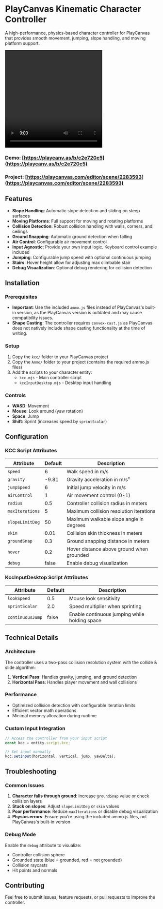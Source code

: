 # PlayCanvas Kinematic Character Controller

A high-performance, physics-based character controller for PlayCanvas that provides smooth movement, jumping, slope handling, and moving platform support.

<video src="media/demo.mp4" width="320" height="320" controls></video>

### Demo: [https://playcanv.as/b/c2e720c5](https://playcanv.as/b/c2e720c5)
### Project: [https://playcanvas.com/editor/scene/2283593](https://playcanvas.com/editor/scene/2283593)


## Features

- **Slope Handling**: Automatic slope detection and sliding on steep surfaces
- **Moving Platforms**: Full support for moving and rotating platforms
- **Collision Detection**: Robust collision handling with walls, corners, and ceilings
- **Ground Snapping**: Automatic ground detection when falling
- **Air Control**: Configurable air movement control
- **Input Agnostic**: Provide your own input logic. Keyboard control example included
- **Jumping**: Configurable jump speed with optional continuous jumping
- **Stairs**: Hover height allow for adjusting max climbable stair
- **Debug Visualization**: Optional debug rendering for collision detection

## Installation

### Prerequisites

- **Important**: Use the included `ammo.js` files instead of PlayCanvas's built-in version, as the PlayCanvas version is outdated and may cause compatibility issues.
- **Shape Casting**: The controller requires `convex-cast.js` as PlayCanvas does not natively include shape casting functionality at the time of writing.

### Setup

1. Copy the `kcc/` folder to your PlayCanvas project
2. Copy the `Ammo/` folder to your project (contains the required ammo.js files)
3. Add the scripts to your character entity:
   - `kcc.mjs` - Main controller script
   - `kccInputDesktop.mjs` - Desktop input handling

### Controls

- **WASD**: Movement
- **Mouse**: Look around (yaw rotation)
- **Space**: Jump
- **Shift**: Sprint (increases speed by `sprintScalar`)

## Configuration

### KCC Script Attributes

| Attribute | Default | Description |
|-----------|---------|-------------|
| `speed` | 6 | Walk speed in m/s |
| `gravity` | -9.81 | Gravity acceleration in m/s² |
| `jumpSpeed` | 6 | Initial jump velocity in m/s |
| `airControl` | 1 | Air movement control (0-1) |
| `radius` | 0.5 | Controller collision radius in meters |
| `maxIterations` | 5 | Maximum collision resolution iterations |
| `slopeLimitDeg` | 50 | Maximum walkable slope angle in degrees |
| `skin` | 0.01 | Collision skin thickness in meters |
| `groundSnap` | 0.3 | Ground snapping distance in meters |
| `hover` | 0.2 | Hover distance above ground when grounded |
| `debug` | false | Enable debug visualization |

### KccInputDesktop Script Attributes

| Attribute | Default | Description |
|-----------|---------|-------------|
| `lookSpeed` | 0.5 | Mouse look sensitivity |
| `sprintScalar` | 2.0 | Speed multiplier when sprinting |
| `continuousJump` | false | Enable continuous jumping while holding space |

## Technical Details

### Architecture

The controller uses a two-pass collision resolution system with the collide & slide algorithm:

1. **Vertical Pass**: Handles gravity, jumping, and ground detection
2. **Horizontal Pass**: Handles player movement and wall collisions

### Performance

- Optimized collision detection with configurable iteration limits
- Efficient vector math operations
- Minimal memory allocation during runtime



### Custom Input Integration

```javascript
// Access the controller from your input script
const kcc = entity.script.kcc;

// Set input manually
kcc.setInput(horizontal, vertical, jump, yawDelta);
```

## Troubleshooting

### Common Issues

1. **Character falls through ground**: Increase `groundSnap` value or check collision layers
2. **Stuck on slopes**: Adjust `slopeLimitDeg` or `skin` values
3. **Poor performance**: Reduce `maxIterations` or disable debug visualization
4. **Physics errors**: Ensure you're using the included ammo.js files, not PlayCanvas's built-in version

### Debug Mode

Enable the `debug` attribute to visualize:
- Controller collision sphere
- Grounded state (blue = grounded, red = not grounded)
- Collision raycasts
- Hit points and normals

## Contributing

Feel free to submit issues, feature requests, or pull requests to improve the controller.
